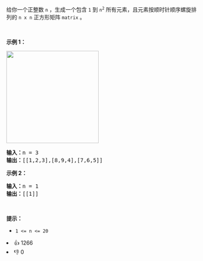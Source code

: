 <p>给你一个正整数&nbsp;<code>n</code> ，生成一个包含 <code>1</code> 到&nbsp;<code>n<sup>2</sup></code>&nbsp;所有元素，且元素按顺时针顺序螺旋排列的&nbsp;<code>n x n</code> 正方形矩阵 <code>matrix</code> 。</p>

<p>&nbsp;</p>

<p><strong>示例 1：</strong></p> 
<img alt="" src="https://assets.leetcode.com/uploads/2020/11/13/spiraln.jpg" style="width: 242px; height: 242px;" /> 
<pre>
<strong>输入：</strong>n = 3
<strong>输出：</strong>[[1,2,3],[8,9,4],[7,6,5]]
</pre>

<p><strong>示例 2：</strong></p>

<pre>
<strong>输入：</strong>n = 1
<strong>输出：</strong>[[1]]
</pre>

<p>&nbsp;</p>

<p><strong>提示：</strong></p>

<ul> 
 <li><code>1 &lt;= n &lt;= 20</code></li> 
</ul>

<div><li>👍 1266</li><li>👎 0</li></div>